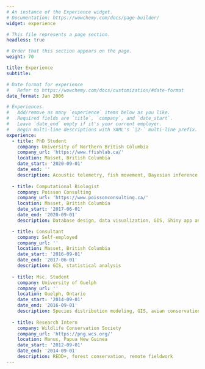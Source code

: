```yaml
---
# An instance of the Experience widget.
# Documentation: https://wowchemy.com/docs/page-builder/
widget: experience

# This file represents a page section.
headless: true

# Order that this section appears on the page.
weight: 70

title: Experience
subtitle:

# Date format for experience
#   Refer to https://wowchemy.com/docs/customization/#date-format
date_format: Jan 2006

# Experiences.
#   Add/remove as many `experience` items below as you like.
#   Required fields are `title`, `company`, and `date_start`.
#   Leave `date_end` empty if it's your current employer.
#   Begin multi-line descriptions with YAML's `|2-` multi-line prefix.
experience:
  - title: PhD Student
    company: University of Northern British Columbia
    company_url: 'https://www.ffishlab.ca/'
    location: Masset, British Columbia
    date_start: '2020-09-01'
    date_end: ''
    description: Acoustic telemetry, fish movement, Bayesian inference, White Sturgeon conservation
    
  - title: Computational Biologist
    company: Poisson Consulting
    company_url: 'https://www.poissonconsulting.ca/'
    location: Masset, British Columbia
    date_start: '2017-06-01'
    date_end: '2020-09-01'
    description: Database design, data visualization, GIS, Shiny app and R package development

  - title: Consultant
    company: Self-employed
    company_url: ''
    location: Masset, British Columbia
    date_start: '2016-09-01'
    date_end: '2017-06-01'
    description: GIS, statistical analysis
        
  - title: Msc. Student
    company: University of Guelph
    company_url: ''
    location: Guelph, Ontario
    date_start: '2014-09-01'
    date_end: '2016-09-01'
    description: Species distribution modeling, GIS, avian conservation and ecology
    
  - title: Research Intern
    company: Wildlife Conservation Society
    company_url: 'https://png.wcs.org/'
    location: Manus, Papua New Guinea
    date_start: '2012-09-01'
    date_end: '2014-09-01'
    description: REDD+, forest conservation, remote fieldwork
---
```

